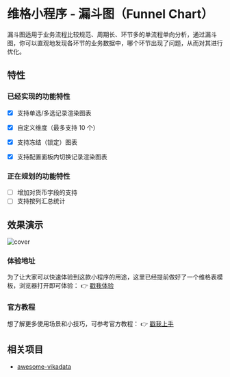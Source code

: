 # 维格小程序 - 漏斗图（Funnel Chart）
漏斗图适用于业务流程比较规范、周期长、环节多的单流程单向分析，通过漏斗图，你可以直观地发现各环节的业务数据中，哪个环节出现了问题，从而对其进行优化。

## 特性
### 已经实现的功能特性
- [x] 支持单选/多选记录渲染图表
- [x] 自定义维度（最多支持 10 个）
- [x] 支持冻结（锁定）图表
- [x] 支持配置面板内切换记录渲染图表


### 正在规划的功能特性
- [ ] 增加对货币字段的支持
- [ ] 支持按列汇总统计

## 效果演示
![cover](https://s1.vika.cn/space/2022/04/14/b9ef2f5db38b4ea5b8cc042c523b1e8c)
### 体验地址
为了让大家可以快速体验到这款小程序的用途，这里已经提前做好了一个维格表模板，浏览器打开即可体验：
👉 [戳我体验](https://vika.cn/share/shrZv9w7WzrB1N1GNqbbP)

### 官方教程
想了解更多使用场景和小技巧，可参考官方教程：
👉 [戳我上手](https://vika.cn/help/intro-widget-funnel-chart/)


## 相关项目
- [awesome-vikadata](https://github.com/vikadata/awesome-vikadata)